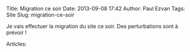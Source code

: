 Title: Migration ce soir
Date: 2013-09-08 17:42
Author: Paul Ezvan
Tags: Site
Slug: migration-ce-soir

Je vais effectuer la migration du site ce soir. Des perturbations sont à
prévoir !

[](http://www.ezvan.fr/evolutionaryladies.php)

<!-- parish-cashandcarry -->

Articles: 

